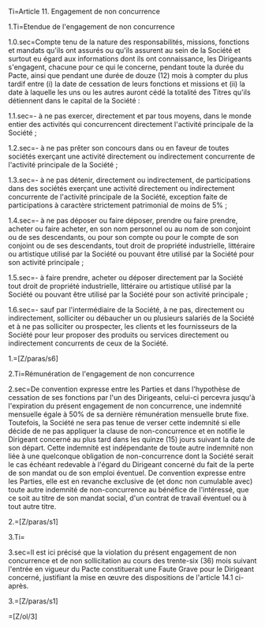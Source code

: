 Ti=Article 11.   Engagement de non concurrence


1.Ti=Etendue de l'engagement de non concurrence


1.0.sec=Compte tenu de la nature des responsabilités, missions, fonctions et mandats qu'ils ont assurés ou qu'ils assurent au sein de la Société et surtout eu égard aux informations dont ils ont connaissance, les Dirigeants s'engagent, chacune pour ce qui le concerne, pendant toute la durée du Pacte, ainsi que pendant une durée de douze (12) mois à compter du plus tardif entre (i) la date de cessation de leurs fonctions et missions et (ii) la date à laquelle les uns ou les autres auront cédé la totalité des Titres qu'ils détiennent dans le capital de la Société :


1.1.sec=- à ne pas exercer, directement et par tous moyens, dans le monde entier des activités qui concurrencent directement l'activité principale de la Société ;


1.2.sec=- à ne pas prêter son concours dans ou en faveur de toutes sociétés exerçant une activité directement ou indirectement concurrente de l'activité principale de la Société ;


1.3.sec=- à ne pas détenir, directement ou indirectement, de participations dans des sociétés exerçant une activité directement ou indirectement concurrente de l'activité principale de la Société, exception faite de participations à caractère strictement patrimonial de moins de 5% ;


1.4.sec=- à ne pas déposer ou faire déposer, prendre ou faire prendre, acheter ou faire acheter, en son nom personnel ou au nom de son conjoint ou de ses descendants, ou pour son compte ou pour le compte de son conjoint ou de ses descendants, tout droit de propriété industrielle, littéraire ou artistique utilisé par la Société ou pouvant être utilisé par la Société pour son activité principale ;


1.5.sec=- à faire prendre, acheter ou déposer directement par la Société tout droit de propriété industrielle, littéraire ou artistique utilisé par la Société ou pouvant être utilisé par la Société pour son activité principale ;


1.6.sec=- sauf par l'intermédiaire de la Société, à ne pas, directement ou indirectement, solliciter ou débaucher un ou plusieurs salariés de la Société et à ne pas solliciter ou prospecter, les clients et les fournisseurs de la Société pour leur proposer des produits ou services directement ou indirectement concurrents de ceux de la Société.


1.=[Z/paras/s6]


2.Ti=Rémunération de l'engagement de non concurrence


2.sec=De convention expresse entre les Parties et dans l'hypothèse de cessation de ses fonctions par l'un des Dirigeants, celui-ci percevra jusqu'à l'expiration du présent engagement de non concurrence, une indemnité mensuelle égale à 50% de sa dernière rémunération mensuelle brute fixe. Toutefois, la Société ne sera pas tenue de verser cette indemnité si elle décide de ne pas appliquer la clause de non-concurrence et en notifie le Dirigeant concerné au plus tard dans les quinze (15) jours suivant la date de son départ. Cette indemnité est indépendante de toute autre indemnité non liée à une quelconque obligation de non-concurrence dont la Société serait le cas échéant redevable à l'égard du Dirigeant concerné du fait de la perte de son mandat ou de son emploi éventuel. De convention expresse entre les Parties, elle est en revanche exclusive de (et donc non cumulable avec) toute autre indemnité de non-concurrence au bénéfice de l'intéressé, que ce soit au titre de son mandat social, d'un contrat de travail éventuel ou à tout autre titre.


2.=[Z/paras/s1]

3.Ti=</i>

3.sec=Il est ici précisé que la violation du présent engagement de non concurrence et de non sollicitation au cours des trente-six (36) mois suivant l'entrée en vigueur du Pacte constituerait une Faute Grave pour le Dirigeant concerné, justifiant la mise en œuvre des dispositions de l'article 14.1 ci-après.


3.=[Z/paras/s1]

=[Z/ol/3]